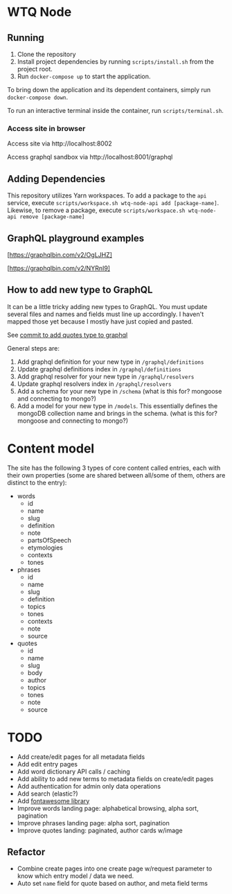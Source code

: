 # WTQ Node

## Running
1. Clone the repository
2. Install project dependencies by running `scripts/install.sh` from the project root.
3. Run `docker-compose up` to start the application.

To bring down the application and its dependent containers, simply run `docker-compose down`.

To run an interactive terminal inside the container, run `scripts/terminal.sh`.

### Access site in browser
Access site via http://localhost:8002

Access graphql sandbox via http://localhost:8001/graphql

## Adding Dependencies
This repository utilizes Yarn workspaces. To add a package to the `api` service, execute `scripts/workspace.sh wtq-node-api add [package-name]`. Likewise, to remove a package, execute `scripts/workspace.sh wtq-node-api remove [package-name]`

## GraphQL playground examples
[https://graphqlbin.com/v2/OgLJHZ]

[https://graphqlbin.com/v2/NYRnI9]

## How to add new type to GraphQL
It can be a little tricky adding new types to GraphQL. You must update several files and names and fields must line up accordingly. I haven't mapped those yet because I mostly have just copied and pasted.

See [commit to add quotes type to graphql](https://github.com/roadlittledawn/wtq-node/commit/64354908936d64e84fc7f1206fc97fe51f3220c1)

General steps are:

  1. Add graphql definition for your new type in `/graphql/definitions`
  2. Update graphql definitions index in `/graphql/definitions`
  3. Add graphql resolver for your new type in `/graphql/resolvers`
  4. Update graphql resolvers index in `/graphql/resolvers`
  5. Add a schema for your new type in `/schema` (what is this for? mongoose and connecting to mongo?)
  6. Add a model for your new type in `/models`. This essentially defines the mongoDB collection name and brings in the schema. (what is this for? mongoose and connecting to mongo?)

# Content model
The site has the following 3 types of core content called entries, each with their own properties (some are shared between all/some of them, others are distinct to the entry):
* words
  * id
  * name
  * slug
  * definition
  * note
  * partsOfSpeech
  * etymologies
  * contexts
  * tones
* phrases
  * id
  * name
  * slug
  * definition
  * topics
  * tones
  * contexts
  * note
  * source
* quotes
  * id
  * name
  * slug
  * body
  * author
  * topics
  * tones
  * note
  * source

# TODO
* Add create/edit pages for all metadata fields
* Add edit entry pages
* Add word dictionary API calls / caching
* Add ability to add new terms to metadata fields on create/edit pages
* Add authentication for admin only data operations
* Add search (elastic?)
* Add [fontawesome library](https://github.com/FortAwesome/react-fontawesome)
* Improve words landing page: alphabetical browsing, alpha sort, pagination
* Improve phrases landing page: alpha sort, pagination
* Improve quotes landing: paginated, author cards w/image

## Refactor
* Combine create pages into one create page w/request parameter to know which entry model / data we need.
* Auto set `name` field for quote based on author, and meta field terms
